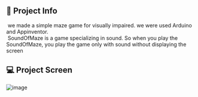 ## 📜 Project Info
&nbsp;we made a simple maze game for visually impaired. we were used Arduino and Appinventor. 
<br>
&nbsp;SoundOfMaze is a game specializing in sound. So when you play the SoundOfMaze, you play the game only with sound without displaying the screen
<br>

## 💻 Project Screen
![image](https://github.com/onjix/SoundOfMaze/assets/101625609/2bcd0a08-93fc-4fd0-b028-8ad86ece252d)
